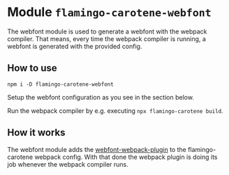 # Module `flamingo-carotene-webfont`
The webfont module is used to generate a webfont with the webpack compiler. That means, every time the webpack compiler
is running, a webfont is generated with the provided config.

## How to use
```
npm i -D flamingo-carotene-webfont
```
Setup the webfont configuration as you see in the section below.

Run the webpack compiler by e.g. executing `npx flamingo-carotene build`.

## How it works
The webfont module adds the [webfont-webpack-plugin](https://github.com/itgalaxy/webfont-webpack-plugin) to the
flamingo-carotene webpack config. With that done the webpack plugin is doing its job whenever the webpack compiler runs.

